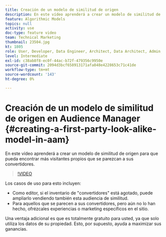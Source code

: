 ```yaml
---
title: Creación de un modelo de similitud de origen
description: En este vídeo aprenderá a crear un modelo de similitud de origen para que pueda encontrar más visitantes propios que se parezcan a sus convertidores.
feature: Algorithmic Models
topics: null
activity: use
doc-type: feature video
team: Technical Marketing
thumbnail: 23504.jpg
kt: 1805
role: User, Developer, Data Engineer, Architect, Data Architect, Admin, Leader
level: Intermediate
exl-id: c38ab8f8-ec0f-44ac-b72f-479356c9950e
source-git-commit: 2094d3bcf658913171afa848e4228653c71c41de
workflow-type: tm+mt
source-wordcount: '143'
ht-degree: 0%

---
```


# Creación de un modelo de similitud de origen en Audience Manager {#creating-a-first-party-look-alike-model-in-aam}

En este vídeo aprenderá a crear un modelo de similitud de origen para que pueda encontrar más visitantes propios que se parezcan a sus convertidores.

>[!VIDEO](https://video.tv.adobe.com/v/328111/?quality=12&captions=spa)

Los casos de uso para esto incluyen:

* Como editor, si el inventario de &quot;convertidores&quot; está agotado, puede ampliarlo vendiendo también esta audiencia de similitud.
* Para aquellos que se parecen a sus convertidores, pero aún no lo han hecho, ofrézcales experiencias o marketing específicos en el sitio.

Una ventaja adicional es que es totalmente gratuito para usted, ya que solo utiliza los datos de su propiedad. Esto, por supuesto, ayuda a maximizar sus ganancias.
